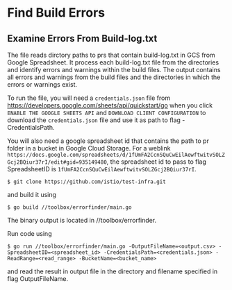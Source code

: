 # Find Build Errors

## Examine Errors From Build-log.txt

The file reads dirctory paths to prs that contain build-log.txt in GCS from Google Spreadsheet. It process each build-log.txt file from the directories and identify errors and warnings within the build files. The output contains all errors and warnings from the build files and the directories in which the errors or warnings exist.

To run the file, you will need a `credentials.json` file from https://developers.google.com/sheets/api/quickstart/go when you click `ENABLE THE GOOGLE SHEETS API` and `DOWNLOAD CLIENT CONFIGURATION` to download the `credentials.json` file and use it as path to flag -CredentialsPath.

You will also need a google spreadsheet id that contains the path to pr folder in a bucket in Google Cloud Storage. For a weblink `https://docs.google.com/spreadsheets/d/1fUmFA2CcnSQuCwEilAewftwitvSOLZGcj2BQiur37rI/edit#gid=935149480`, the spreadsheet id to pass to flag SpreadsheetID is `1fUmFA2CcnSQuCwEilAewftwitvSOLZGcj2BQiur37rI`.

```
$ git clone https://github.com/istio/test-infra.git
```

and build it using

```
$ go build //toolbox/errorfinder/main.go
```

The binary output is located in //toolbox/errorfinder.

Run code using

```
$ go run //toolbox/errorfinder/main.go -OutputFileName=<output.csv> -SpreadsheetID=<spreadsheet_id> -CredentialsPath=<credentials.json> -ReadRange=<read_range> -BucketName=<bucket_name>
```

and read the result in output file in the directory and filename specified in flag OutputFileName.

